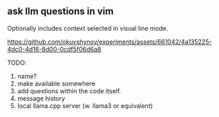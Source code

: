 ## ask llm questions in vim

Optionally includes context selected in visual line mode.

https://github.com/okuvshynov/experiments/assets/661042/4a135225-4dc0-4d16-8d00-0cdf5f06d6a8

TODO:
1. name?
2. make available somewhere
3. add questions within the code itself.
4. message history
5. local llama.cpp server (w. llama3 or equivalent)
